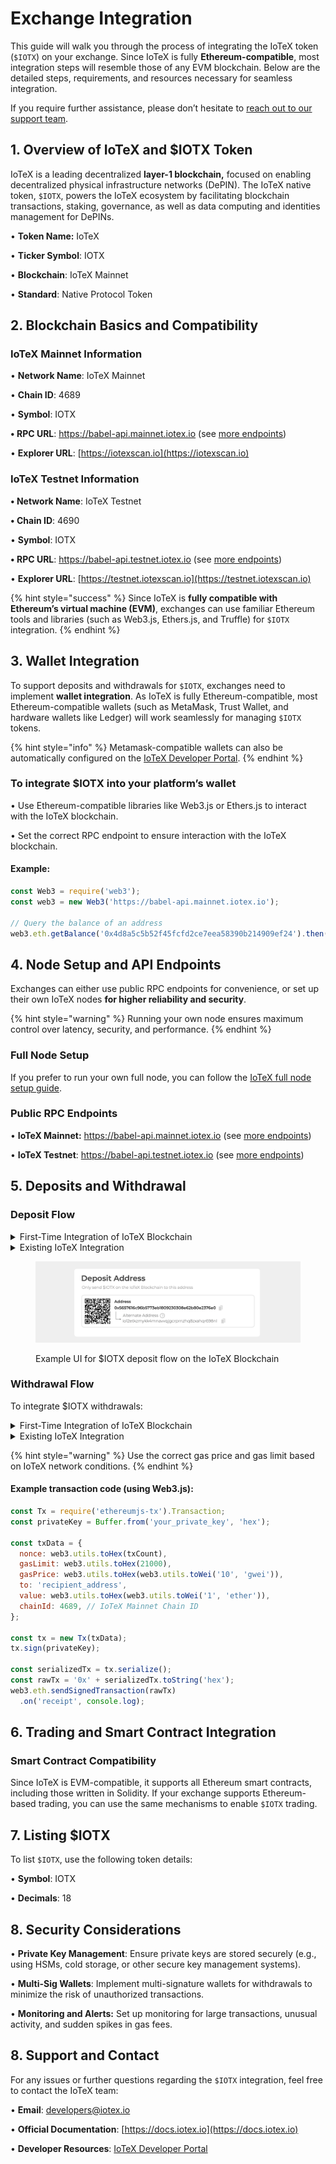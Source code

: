 # Exchange Integration

This guide will walk you through the process of integrating the IoTeX token (`$IOTX`) on your exchange. Since IoTeX is fully **Ethereum-compatible**, most integration steps will resemble those of any EVM blockchain. Below are the detailed steps, requirements, and resources necessary for seamless integration.

If you require further assistance, please don’t hesitate to [reach out to our support team](exchange-integration.md#id-8.-support-and-contact).

## 1. Overview of IoTeX and $IOTX Token

IoTeX is a leading decentralized **layer-1 blockchain,** focused on enabling decentralized physical infrastructure networks (DePIN). The IoTeX native token, `$IOTX`, powers the IoTeX ecosystem by facilitating blockchain transactions, staking, governance, as well as data computing and identities management for DePINs.

• **Token Name:** IoTeX

• **Ticker Symbol**: IOTX

• **Blockchain**: IoTeX Mainnet

• **Standard**: Native Protocol Token

## 2. Blockchain Basics and Compatibility

### IoTeX Mainnet Information

• **Network Name**: IoTeX Mainnet

• **Chain ID**: 4689

• **Symbol**: IOTX

**• RPC URL**: https://babel-api.mainnet.iotex.io (see [more endpoints](../../builders/web3-development/rpc-endpoints.md#iotex-mainnet))&#x20;

• **Explorer URL**: [https://iotexscan.io](https://iotexscan.io)

### IoTeX Testnet Information

**• Network Name**: IoTeX Testnet

**• Chain ID**: 4690

• **Symbol**: IOTX

**• RPC URL**: https://babel-api.testnet.iotex.io (see [more endpoints](../../builders/web3-development/rpc-endpoints.md#iotex-testnet))

• **Explorer URL**: [https://testnet.iotexscan.io](https://testnet.iotexscan.io)

{% hint style="success" %}
Since IoTeX is **fully compatible with Ethereum’s virtual machine (EVM)**, exchanges can use familiar Ethereum tools and libraries (such as Web3.js, Ethers.js, and Truffle) for `$IOTX` integration.
{% endhint %}

## 3. Wallet Integration

To support deposits and withdrawals for `$IOTX`, exchanges need to implement **wallet integration**. As IoTeX is fully Ethereum-compatible, most Ethereum-compatible wallets (such as MetaMask, Trust Wallet, and hardware wallets like Ledger) will work seamlessly for managing `$IOTX` tokens.

{% hint style="info" %}
Metamask-compatible wallets can also be automatically configured on the [IoTeX Developer Portal](https://developers.iotex.io).
{% endhint %}

### To integrate $IOTX into your platform’s wallet

• Use Ethereum-compatible libraries like Web3.js or Ethers.js to interact with the IoTeX blockchain.

• Set the correct RPC endpoint to ensure interaction with the IoTeX blockchain.

#### Example:

```javascript
const Web3 = require('web3');
const web3 = new Web3('https://babel-api.mainnet.iotex.io');

// Query the balance of an address
web3.eth.getBalance('0x4d8a5c5b52f45fcfd2ce7eea58390b214909ef24').then(console.log);
```

## 4. Node Setup and API Endpoints

Exchanges can either use public RPC endpoints for convenience, or set up their own IoTeX nodes **for higher reliability and security**.

{% hint style="warning" %}
Running your own node ensures maximum control over latency, security, and performance.
{% endhint %}

### Full Node Setup

If you prefer to run your own full node, you can follow the [IoTeX full node setup guide](https://github.com/iotexproject/iotex-bootstrap#release-status).&#x20;

### Public RPC Endpoints

• **IoTeX Mainnet:**  https://babel-api.mainnet.iotex.io (see [more endpoints](../../builders/web3-development/rpc-endpoints.md#iotex-mainnet))&#x20;

• **IoTeX Testnet**: https://babel-api.testnet.iotex.io (see [more endpoints](../../builders/web3-development/rpc-endpoints.md#iotex-testnet))

## 5. Deposits and Withdrawal

### Deposit Flow

<details>

<summary>First-Time Integration of IoTeX Blockchain</summary>

To integrate `$IOTX` deposits:

1. **Generate a 0x Deposit Address**: Use any Web3 tool to create a deposit address for users.
2. **Compute `io1` Address**: Since some users still use the older `io1` address format, compute the corresponding `io1` address (both addresses represent the same account and share the same private key - [see examples](../../builders/reference-docs/native-iotex-development/account-cryptography.md#address-conversion-examples)).
3. **Address Display**: Show the 0x address as the primary option, with the io1 as an alternative.
4. **Monitor Transactions**: Use the [IoTeXscan API](https://index.iotexscan.io/doc/ui) or direct RPC queries to your full node to monitor the IoTeX blockchain for deposits.
5. **Transaction Confirmations**: Confirm transactions according to your policy, noting that IoTeX transactions are final after the first block.

</details>

<details>

<summary>Existing IoTeX Integration</summary>

1. **If you support Multiple Networks**: Ensure users can select the IoTeX blockchain as the deposit network.
2. **Compute `0x` Address**: If you already use the native `io1` format, always compute the corresponding `0x` address too (both formats share the same private key and represent the same account - [see examples](../../builders/reference-docs/native-iotex-development/account-cryptography.md#address-conversion-examples)).
3. **Address Display**: Present the `0x` address as the primary option and the `io1` as an alternative.
4. **Monitor Transactions**: Use the [IoTeXscan API](https://index.iotexscan.io/doc/ui) or direct RPC queries to your full node to monitor the IoTeX blockchain for deposits.
5. **Transaction Confirmations**: Confirm transactions according to your policy, noting that IoTeX transactions are final after the first block.

</details>

<figure><img src="../../.gitbook/assets/image (2) (1) (1) (1).png" alt=""><figcaption><p>Example UI for $IOTX deposit flow on the IoTeX Blockchain</p></figcaption></figure>

### Withdrawal Flow

To integrate $IOTX withdrawals:

<details>

<summary>First-Time Integration of IoTeX Blockchain</summary>

1. **Input Recipient Address**: Allow users to input withdrawal addresses in either `0x` or `io1` formats.
2. **Convert Address**: If the user provides an `io1` format address, convert it to `0x` (see how to [convert IoTeX addresses](../../builders/reference-docs/native-iotex-development/account-cryptography.md#address-conversion-examples)).
3. **Send Transactions**: Use the Ethereum-compatible `eth_sendTransaction` API with your preferred Web3 tool to generate and send withdrawal transactions.

</details>

<details>

<summary>Existing IoTeX Integration</summary>

1. **Network Selection**: Ensure users can select the IoTeX Native blockchain for withdrawals if you support multiple networks.
2. **Input Recipient Address**: Accept both `0x` and `io1` formats for the withdrawal address.
3. **Convert Address**: Convert the recipient address to `0x` if they provide `io1`, or convert it back if using the IoTeX native API ([see examples](../../builders/reference-docs/native-iotex-development/account-cryptography.md#address-conversion-examples)).
4. **Send Transaction**: Generate and send the withdrawal transaction using the Ethereum-compatible `eth_sendTransaction` API with your preferred Web3 tool or the IoTeX native API/SDK based on your configuration.

</details>

{% hint style="warning" %}
Use the correct gas price and gas limit based on IoTeX network conditions.
{% endhint %}

#### Example transaction code (using Web3.js):

```javascript
const Tx = require('ethereumjs-tx').Transaction;
const privateKey = Buffer.from('your_private_key', 'hex');

const txData = {
  nonce: web3.utils.toHex(txCount),
  gasLimit: web3.utils.toHex(21000),
  gasPrice: web3.utils.toHex(web3.utils.toWei('10', 'gwei')),
  to: 'recipient_address',
  value: web3.utils.toHex(web3.utils.toWei('1', 'ether')),
  chainId: 4689, // IoTeX Mainnet Chain ID
};

const tx = new Tx(txData);
tx.sign(privateKey);

const serializedTx = tx.serialize();
const rawTx = '0x' + serializedTx.toString('hex');
web3.eth.sendSignedTransaction(rawTx)
  .on('receipt', console.log);
```

## 6. Trading and Smart Contract Integration

### Smart Contract Compatibility

Since IoTeX is EVM-compatible, it supports all Ethereum smart contracts, including those written in Solidity. If your exchange supports Ethereum-based trading, you can use the same mechanisms to enable `$IOTX` trading.

## 7. Listing $IOTX

To list `$IOTX`, use the following token details:

• **Symbol**: IOTX

• **Decimals**: 18

## 8. Security Considerations

• **Private Key Management**: Ensure private keys are stored securely (e.g., using HSMs, cold storage, or other secure key management systems).

• **Multi-Sig Wallets**: Implement multi-signature wallets for withdrawals to minimize the risk of unauthorized transactions.

• **Monitoring and Alerts:** Set up monitoring for large transactions, unusual activity, and sudden spikes in gas fees.

## 8. Support and Contact

For any issues or further questions regarding the `$IOTX` integration, feel free to contact the IoTeX team:

• **Email**: developers@iotex.io

• **Official Documentation**: [https://docs.iotex.io](https://docs.iotex.io)

• **Developer Resources**: [IoTeX Developer Portal](https://dev.iotex.io)
